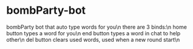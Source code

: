 # bombParty-bot
bombParty bot that auto type words for you\n
there are 3 binds:\n
home button types a word for you\n
end button types a word in chat to help other\n
del button clears used words, used when a new round start\n
